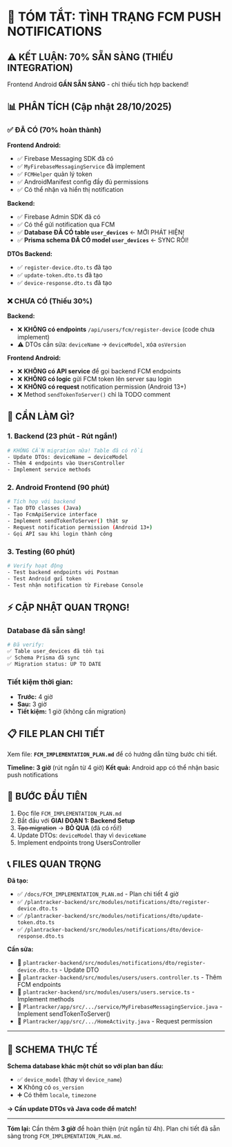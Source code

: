 # 📱 TÓM TẮT: TÌNH TRẠNG FCM PUSH NOTIFICATIONS

## ⚠️ KẾT LUẬN: 70% SẴN SÀNG (THIẾU INTEGRATION)

Frontend Android **GẦN SẴN SÀNG** - chỉ thiếu tích hợp backend!

## 📊 PHÂN TÍCH (Cập nhật 28/10/2025)

### ✅ ĐÃ CÓ (70% hoàn thành)

**Frontend Android:**
- ✅ Firebase Messaging SDK đã có
- ✅ `MyFirebaseMessagingService` đã implement
- ✅ `FCMHelper` quản lý token
- ✅ AndroidManifest config đầy đủ permissions
- ✅ Có thể nhận và hiển thị notification

**Backend:**
- ✅ Firebase Admin SDK đã có
- ✅ Có thể gửi notification qua FCM
- ✅ **Database ĐÃ CÓ table `user_devices`** ← MỚI PHÁT HIỆN!
- ✅ **Prisma schema ĐÃ CÓ model `user_devices`** ← SYNC RỒI!

**DTOs Backend:**
- ✅ `register-device.dto.ts` đã tạo
- ✅ `update-token.dto.ts` đã tạo
- ✅ `device-response.dto.ts` đã tạo

### ❌ CHƯA CÓ (Thiếu 30%)

**Backend:**
- ❌ **KHÔNG có endpoints** `/api/users/fcm/register-device` (code chưa implement)
- ⚠️ DTOs cần sửa: `deviceName` → `deviceModel`, xóa `osVersion`

**Frontend Android:**
- ❌ **KHÔNG có API service** để gọi backend FCM endpoints
- ❌ **KHÔNG có logic** gửi FCM token lên server sau login
- ❌ **KHÔNG có request** notification permission (Android 13+)
- ❌ Method `sendTokenToServer()` chỉ là TODO comment

## 🎯 CẦN LÀM GÌ?

### 1. **Backend (23 phút - Rút ngắn!)**
```bash
# KHÔNG CẦN migration nữa! Table đã có rồi
- Update DTOs: deviceName → deviceModel
- Thêm 4 endpoints vào UsersController
- Implement service methods
```

### 2. **Android Frontend (90 phút)**
```bash
# Tích hợp với backend
- Tạo DTO classes (Java)
- Tạo FcmApiService interface
- Implement sendTokenToServer() thật sự
- Request notification permission (Android 13+)
- Gọi API sau khi login thành công
```

### 3. **Testing (60 phút)**
```bash
# Verify hoạt động
- Test backend endpoints với Postman
- Test Android gửi token
- Test nhận notification từ Firebase Console
```

## ⚡ CẬP NHẬT QUAN TRỌNG!

### **Database đã sẵn sàng!**
```bash
# Đã verify:
✅ Table user_devices đã tồn tại
✅ Schema Prisma đã sync
✅ Migration status: UP TO DATE
```

### **Tiết kiệm thời gian:**
- **Trước:** 4 giờ
- **Sau:** 3 giờ
- **Tiết kiệm:** 1 giờ (không cần migration)

## 📋 FILE PLAN CHI TIẾT

Xem file: **`FCM_IMPLEMENTATION_PLAN.md`** để có hướng dẫn từng bước chi tiết.

**Timeline:** **3 giờ** (rút ngắn từ 4 giờ)
**Kết quả:** Android app có thể nhận basic push notifications

## 🚀 BƯỚC ĐẦU TIÊN

1. Đọc file `FCM_IMPLEMENTATION_PLAN.md`
2. Bắt đầu với **GIAI ĐOẠN 1: Backend Setup**
3. ~~Tạo migration~~ → **BỎ QUA** (đã có rồi!)
4. Update DTOs: `deviceModel` thay vì `deviceName`
5. Implement endpoints trong UsersController

## 📞 FILES QUAN TRỌNG

**Đã tạo:**
- ✅ `/docs/FCM_IMPLEMENTATION_PLAN.md` - Plan chi tiết 4 giờ
- ✅ `/plantracker-backend/src/modules/notifications/dto/register-device.dto.ts`
- ✅ `/plantracker-backend/src/modules/notifications/dto/update-token.dto.ts`
- ✅ `/plantracker-backend/src/modules/notifications/dto/device-response.dto.ts`

**Cần sửa:**
- 📝 `plantracker-backend/src/modules/notifications/dto/register-device.dto.ts` - Update DTO
- 📝 `plantracker-backend/src/modules/users/users.controller.ts` - Thêm FCM endpoints
- 📝 `plantracker-backend/src/modules/users/users.service.ts` - Implement methods
- 📝 `Plantracker/app/src/.../service/MyFirebaseMessagingService.java` - Implement sendTokenToServer()
- 📝 `Plantracker/app/src/.../HomeActivity.java` - Request permission

---

## 🎯 SCHEMA THỰC TẾ

**Schema database khác một chút so với plan ban đầu:**
- ✅ `device_model` (thay vì `device_name`)
- ❌ Không có `os_version`
- ➕ Có thêm `locale`, `timezone`

**→ Cần update DTOs và Java code để match!**

---

**Tóm lại:** Cần thêm **3 giờ** để hoàn thiện (rút ngắn từ 4h). Plan chi tiết đã sẵn sàng trong `FCM_IMPLEMENTATION_PLAN.md`.
